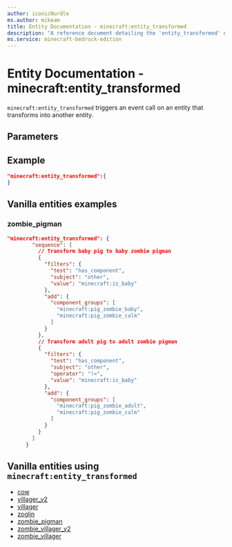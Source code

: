 ```yaml
---
author: iconicNurdle
ms.author: mikeam
title: Entity Documentation - minecraft:entity_transformed
description: "A reference document detailing the 'entity_transformed' entity event"
ms.service: minecraft-bedrock-edition
---
```


# Entity Documentation - minecraft:entity_transformed

`minecraft:entity_transformed` triggers an event call on an entity that transforms into another entity.

## Parameters

## Example

```json
"minecraft:entity_transformed":{
}
```

## Vanilla entities examples

### zombie_pigman

```json
"minecraft:entity_transformed": {
        "sequence": [
          // Transform baby pig to baby zombie pigman
          {
            "filters": {
              "test": "has_component",
              "subject": "other",
              "value": "minecraft:is_baby"
            },
            "add": {
              "component_groups": [
                "minecraft:pig_zombie_baby",
                "minecraft:pig_zombie_calm"
              ]
            }
          },
          // Transform adult pig to adult zombie pigman
          {
            "filters": {
              "test": "has_component",
              "subject": "other",
              "operator": "!=",
              "value": "minecraft:is_baby"
            },
            "add": {
              "component_groups": [
                "minecraft:pig_zombie_adult",
                "minecraft:pig_zombie_calm"
              ]
            }
          }
        ]
      }
```

## Vanilla entities using `minecraft:entity_transformed`

- [cow](../../../../Source/VanillaBehaviorPack_Snippets/entities/cow.md)
- [villager_v2](../../../../Source/VanillaBehaviorPack_Snippets/entities/villager_v2.md)
- [villager](../../../../Source/VanillaBehaviorPack_Snippets/entities/villager.md)
- [zoglin](../../../../Source/VanillaBehaviorPack_Snippets/entities/zoglin.md)
- [zombie_pigman](../../../../Source/VanillaBehaviorPack_Snippets/entities/zombie_pigman.md)
- [zombie_villager_v2](../../../../Source/VanillaBehaviorPack_Snippets/entities/zombie_villager_v2.md)
- [zombie_villager](../../../../Source/VanillaBehaviorPack_Snippets/entities/zombie_villager.md)
